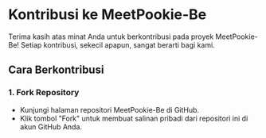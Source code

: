 # **Kontribusi ke MeetPookie-Be**

Terima kasih atas minat Anda untuk berkontribusi pada proyek MeetPookie-Be! Setiap kontribusi, sekecil apapun, sangat berarti bagi kami.

## **Cara Berkontribusi**

### **1. Fork Repository**

* Kunjungi halaman repositori MeetPookie-Be di GitHub.
* Klik tombol "Fork" untuk membuat salinan pribadi dari repositori ini di akun GitHub Anda.

